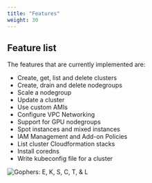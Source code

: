 ```yaml
---
title: "Features"
weight: 30
---
```


## Feature list

The features that are currently implemented are:

- Create, get, list and delete clusters
- Create, drain and delete nodegroups
- Scale a nodegroup
- Update a cluster
- Use custom AMIs
- Configure VPC Networking
- Support for GPU nodegroups
- Spot instances and mixed instances
- IAM Management and Add-on Policies
- List cluster Cloudformation stacks
- Install coredns
- Write kubeconfig file for a cluster

![Gophers: E, K, S, C, T, & L](../images/eksctl.png)
